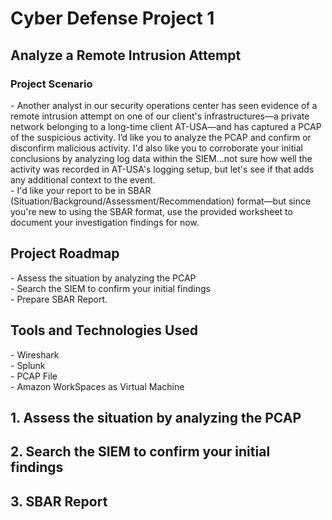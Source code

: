 <h1>Cyber Defense Project 1</h1>
<h2>Analyze a Remote Intrusion Attempt</h2>

<h3>Project Scenario</h3>
- Another analyst in our security operations center has seen evidence of a remote intrusion attempt on one of our client's infrastructures—a private network belonging to a long-time client AT-USA—and has captured a PCAP of the suspicious activity. I’d like you to analyze the PCAP and confirm or disconfirm malicious activity. I'd also like you to corroborate your initial conclusions by analyzing log data within the SIEM...not sure how well the activity was recorded in AT-USA's logging setup, but let's see if that adds any additional context to the event. <br>
- I'd like your report to be in SBAR (Situation/Background/Assessment/Recommendation) format—but since you're new to using the SBAR format, use the provided worksheet to document your investigation findings for now.

<h2>Project Roadmap</h2>
- Assess the situation by analyzing the PCAP <br>
- Search the SIEM to confirm your initial findings <br>
- Prepare SBAR Report.

<h2>Tools and Technologies Used</h2>
- Wireshark <br>
- Splunk <br>
- PCAP File <br>
- Amazon WorkSpaces as Virtual Machine 

<h2> 1. Assess the situation by analyzing the PCAP</h2> 



<h2> 2. Search the SIEM to confirm your initial findings</h2>




<h2> 3. SBAR Report</h2>
